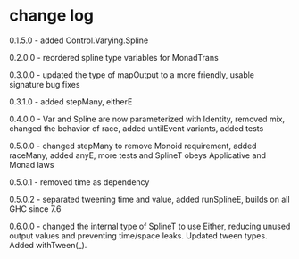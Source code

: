 change log
==========

0.1.5.0 - added Control.Varying.Spline

0.2.0.0 - reordered spline type variables for MonadTrans

0.3.0.0 - updated the type of mapOutput to a more friendly, usable signature
          bug fixes

0.3.1.0 - added stepMany, eitherE

0.4.0.0 - Var and Spline are now parameterized with Identity, removed mix, changed
          the behavior of race, added untilEvent variants, added tests

0.5.0.0 - changed stepMany to remove Monoid requirement, added raceMany, added
          anyE, more tests and SplineT obeys Applicative and Monad laws

0.5.0.1 - removed time as dependency

0.5.0.2 - separated tweening time and value, added runSplineE, builds on all GHC
          since 7.6

0.6.0.0 - changed the internal type of SplineT to use Either, reducing unused
          output values and preventing time/space leaks. Updated tween types.
          Added withTween(_).
